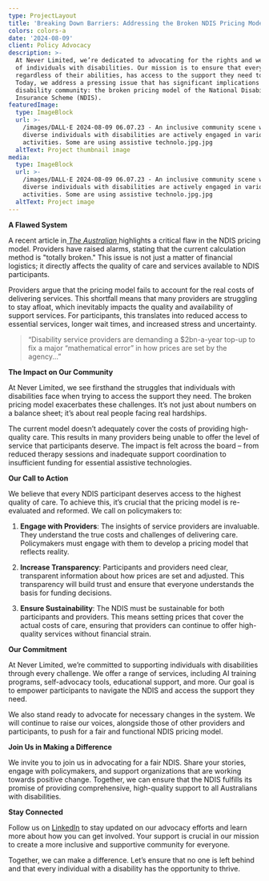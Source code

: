 ```yaml
---
type: ProjectLayout
title: 'Breaking Down Barriers: Addressing the Broken NDIS Pricing Model'
colors: colors-a
date: '2024-08-09'
client: Policy Advocacy
description: >-
  At Never Limited, we’re dedicated to advocating for the rights and well-being
  of individuals with disabilities. Our mission is to ensure that everyone,
  regardless of their abilities, has access to the support they need to thrive.
  Today, we address a pressing issue that has significant implications for the
  disability community: the broken pricing model of the National Disability
  Insurance Scheme (NDIS).
featuredImage:
  type: ImageBlock
  url: >-
    /images/DALL·E 2024-08-09 06.07.23 - An inclusive community scene where
    diverse individuals with disabilities are actively engaged in various
    activities. Some are using assistive technolo.jpg.jpg
  altText: Project thumbnail image
media:
  type: ImageBlock
  url: >-
    /images/DALL·E 2024-08-09 06.07.23 - An inclusive community scene where
    diverse individuals with disabilities are actively engaged in various
    activities. Some are using assistive technolo.jpg.jpg
  altText: Project image
---
```

**A Flawed System**

A recent article in[ *The Australian* ](https://www.theaustralian.com.au/nation/politics/calculation-on-ndis-price-totally-broken-say-providers/news-story/9558dddb5754640087176bc1e1878c9f)highlights a critical flaw in the NDIS pricing model. Providers have raised alarms, stating that the current calculation method is "totally broken." This issue is not just a matter of financial logistics; it directly affects the quality of care and services available to NDIS participants.

Providers argue that the pricing model fails to account for the real costs of delivering services. This shortfall means that many providers are struggling to stay afloat, which inevitably impacts the quality and availability of support services. For participants, this translates into reduced access to essential services, longer wait times, and increased stress and uncertainty.

> “Disability service providers are demanding a $2bn-a-year top-up to fix a major “mathematical error” in how prices are set by the agency...”

**The Impact on Our Community**

At Never Limited, we see firsthand the struggles that individuals with disabilities face when trying to access the support they need. The broken pricing model exacerbates these challenges. It’s not just about numbers on a balance sheet; it’s about real people facing real hardships.

The current model doesn’t adequately cover the costs of providing high-quality care. This results in many providers being unable to offer the level of service that participants deserve. The impact is felt across the board – from reduced therapy sessions and inadequate support coordination to insufficient funding for essential assistive technologies.

**Our Call to Action**

We believe that every NDIS participant deserves access to the highest quality of care. To achieve this, it’s crucial that the pricing model is re-evaluated and reformed. We call on policymakers to:

1.  **Engage with Providers**: The insights of service providers are invaluable. They understand the true costs and challenges of delivering care. Policymakers must engage with them to develop a pricing model that reflects reality.

2.  **Increase Transparency**: Participants and providers need clear, transparent information about how prices are set and adjusted. This transparency will build trust and ensure that everyone understands the basis for funding decisions.

3.  **Ensure Sustainability**: The NDIS must be sustainable for both participants and providers. This means setting prices that cover the actual costs of care, ensuring that providers can continue to offer high-quality services without financial strain.

**Our Commitment**

At Never Limited, we’re committed to supporting individuals with disabilities through every challenge. We offer a range of services, including AI training programs, self-advocacy tools, educational support, and more. Our goal is to empower participants to navigate the NDIS and access the support they need.

We also stand ready to advocate for necessary changes in the system. We will continue to raise our voices, alongside those of other providers and participants, to push for a fair and functional NDIS pricing model.

**Join Us in Making a Difference**

We invite you to join us in advocating for a fair NDIS. Share your stories, engage with policymakers, and support organizations that are working towards positive change. Together, we can ensure that the NDIS fulfills its promise of providing comprehensive, high-quality support to all Australians with disabilities.

**Stay Connected**

Follow us on [LinkedIn](https://www.linkedin.com/company/never-org-au) to stay updated on our advocacy efforts and learn more about how you can get involved. Your support is crucial in our mission to create a more inclusive and supportive community for everyone.

Together, we can make a difference. Let’s ensure that no one is left behind and that every individual with a disability has the opportunity to thrive.
